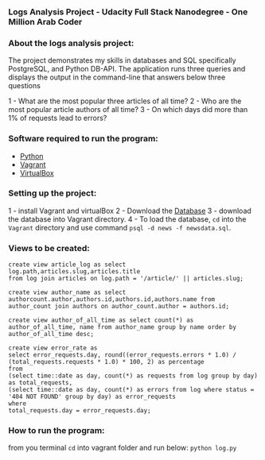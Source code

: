 ### Logs Analysis Project - Udacity Full Stack Nanodegree - One Million 	 Arab Coder

### About the logs analysis project:
The project demonstrates my skills in databases and SQL specifically PostgreSQL, and Python DB-API. The application runs three queries and displays the output in the command-line that answers below three questions

1 - What are the most popular three articles of all time?
2 - Who are the most popular article authors of all time?
3 - On which days did more than 1% of requests lead to errors?

### Software required to run the program:
- [Python](https://www.python.org/)
- [Vagrant](https://www.vagrantup.com/)
- [VirtualBox](https://www.virtualbox.org/)

### Setting up the project:
1 - install Vagrant and virtualBox
2 - Download the [Database](https://d17h27t6h515a5.cloudfront.net/topher/2016/August/57b5f748_newsdata/newsdata.zip)
3 - download the database into Vagrant directory.
4 - To load the database, `cd` into the `Vagrant` directory and use command
	```psql -d news -f newsdata.sql```.
### Views to be created:
    create view article_log as select log.path,articles.slug,articles.title
	from log join articles on log.path = '/article/' || articles.slug;

	create view author_name as select authorcount.author,authors.id,authors.id,authors.name from author_count join authors on author_count.author = authors.id;

	create view author_of_all_time as select count(*) as author_of_all_time, name from author_name group by name order by author_of_all_time desc;

	create view error_rate as 
	select error_requests.day, round((error_requests.errors * 1.0) / (total_requests.requests * 1.0) * 100, 2) as percentage
	from
	(select time::date as day, count(*) as requests from log group by day) as total_requests, 
	(select time::date as day, count(*) as errors from log where status = '404 NOT FOUND' group by day) as error_requests
	where
	total_requests.day = error_requests.day;

### How to run the program:
from you terminal `cd` into vagrant folder and run below:
	```python log.py```

